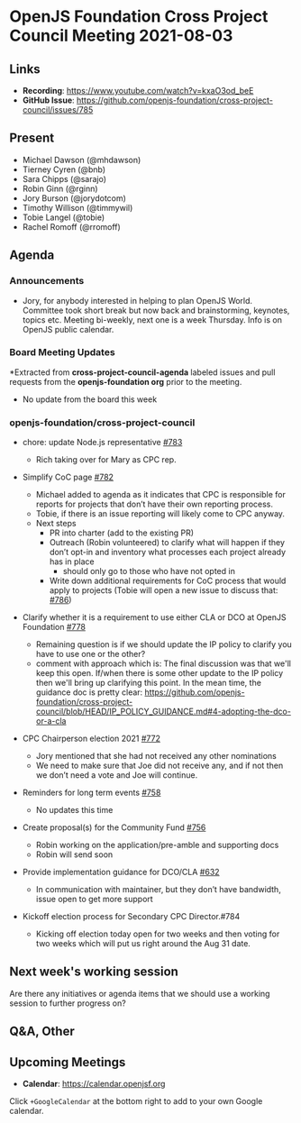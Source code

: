 # OpenJS Foundation Cross Project Council Meeting 2021-08-03

## Links

* **Recording**: https://www.youtube.com/watch?v=kxaO3od_beE
* **GitHub Issue**: https://github.com/openjs-foundation/cross-project-council/issues/785

## Present

* Michael Dawson (@mhdawson)
* Tierney Cyren (@bnb)
* Sara Chipps (@sarajo) 
* Robin Ginn (@rginn)
* Jory Burson (@jorydotcom)
* Timothy Willison (@timmywil)
* Tobie Langel (@tobie)
* Rachel Romoff (@rromoff)

## Agenda

### Announcements

* Jory, for anybody interested in helping to plan OpenJS World. Committee took short break
  but now back and brainstorming, keynotes, topics etc. Meeting bi-weekly, next one is a week
  Thursday. Info is on OpenJS public calendar.

### Board Meeting Updates

*Extracted from **cross-project-council-agenda** labeled issues and pull requests from the **openjs-foundation org** prior to the meeting.
  * No update from the board this week

### openjs-foundation/cross-project-council

* chore: update Node.js representative [#783](https://github.com/openjs-foundation/cross-project-council/pull/783)
  * Rich taking over for Mary as CPC rep.

* Simplify CoC page [#782](https://github.com/openjs-foundation/cross-project-council/pull/782)
  * Michael added to agenda as it indicates that CPC is responsible for reports for projects that
    don’t have their own reporting process.
  * Tobie, if there is an issue reporting will likely come to CPC anyway. 
  * Next steps
    * PR into charter (add to the existing PR)
    * Outreach (Robin volunteered) to clarify what will happen if they don’t opt-in and inventory
      what processes each project already has in place
      * should only go to those who have not opted in
    * Write down additional requirements for CoC process that would apply to projects (Tobie will
      open a new issue to discuss that: [#786](https://github.com/openjs-foundation/cross-project-council/issues/786))
   
* Clarify whether it is a requirement to use either CLA or DCO at OpenJS Foundation [#778](https://github.com/openjs-foundation/cross-project-council/issues/778)
  * Remaining question is if we should update the IP policy to clarify you have to
    use one or the other?
  * comment with approach which is: The final discussion was that we'll keep this open. If/when there is some other update to the IP policy then we'll bring up clarifying this point. In the mean time, the guidance doc is pretty clear: https://github.com/openjs-foundation/cross-project-council/blob/HEAD/IP_POLICY_GUIDANCE.md#4-adopting-the-dco-or-a-cla

* CPC Chairperson election 2021 [#772](https://github.com/openjs-foundation/cross-project-council/issues/772)
  * Jory mentioned that she had not received any other nominations
  * We need to make sure that Joe did not receive any, and if not then we don’t need a vote and
     Joe will continue.

* Reminders for long term events [#758](https://github.com/openjs-foundation/cross-project-council/issues/758)
  * No updates this time

* Create proposal(s) for the Community Fund [#756](https://github.com/openjs-foundation/cross-project-council/issues/756)
  * Robin working on the application/pre-amble and supporting docs
  * Robin will send soon

* Provide implementation guidance for DCO/CLA [#632](https://github.com/openjs-foundation/cross-project-council/issues/632)
  * In communication with maintainer, but they don’t have bandwidth, issue open to get more support

* Kickoff election process for Secondary CPC Director.#784
  *  Kicking off election today open for two weeks and then voting for two weeks
     which will put us right around the Aug 31 date.

## Next week's working session

Are there any initiatives or agenda items that we should use a working session to further progress on?

## Q&A, Other

## Upcoming Meetings

* **Calendar**: <https://calendar.openjsf.org>

Click `+GoogleCalendar` at the bottom right to add to your own Google calendar.
